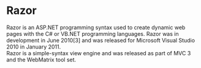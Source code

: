 # Razor

Razor is an ASP.NET programming syntax used to create dynamic web pages with the C# or VB.NET programming languages. Razor was in development in June 2010[3] and was released for Microsoft Visual Studio 2010 in January 2011.
<br>
 Razor is a simple-syntax view engine and was released as part of MVC 3 and the WebMatrix tool set.